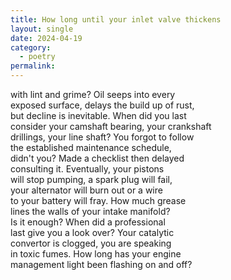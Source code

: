 ```yaml
---
title: How long until your inlet valve thickens
layout: single
date: 2024-04-19
category:
  - poetry
permalink:
---
```

with lint and grime? Oil seeps into every    
exposed surface, delays the build up of rust,    
but decline is inevitable. When did you last    
consider your camshaft bearing, your crankshaft   
drillings, your line shaft? You forgot to follow    
the established maintenance schedule,   
didn't you? Made a checklist then delayed   
consulting it. Eventually, your pistons    
will stop pumping, a spark plug will fail,    
your alternator will burn out or a wire     
to your battery will fray. How much grease     
lines the walls of your intake manifold?   
Is it enough? When did a professional   
last give you a look over? Your catalytic   
convertor is clogged, you are speaking   
in toxic fumes. How long has your engine   
management light been flashing on and off?